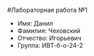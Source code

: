 #Лабораторная работа №1
- Имя: Данил
- Фамилия: Чеховский
- Отчество: Игорьевич
- Группа: ИВТ-б-о-24-2